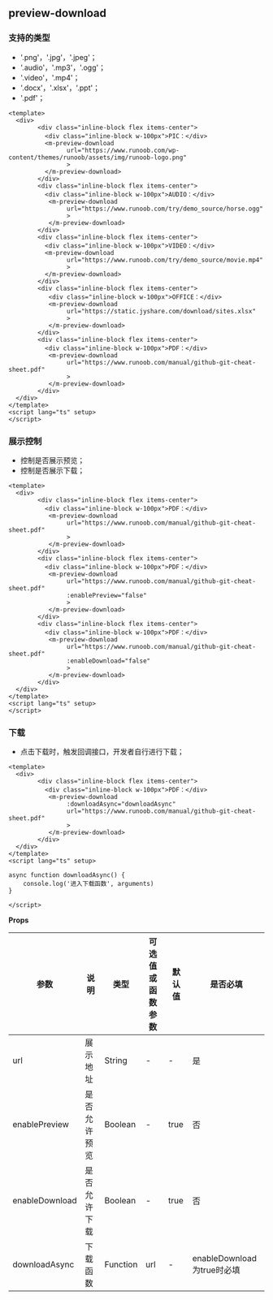 ## preview-download


### 支持的类型
+ '.png'，'.jpg'，'.jpeg'；
+ '.audio'，'.mp3'，'.ogg'；
+ '.video'，'.mp4'；
+ '.docx'，'.xlsx'，'.ppt'；
+ '.pdf'；

```vue preview
<template>
  <div>
        <div class="inline-block flex items-center">
          <div class="inline-block w-100px">PIC：</div>
          <m-preview-download
                url="https://www.runoob.com/wp-content/themes/runoob/assets/img/runoob-logo.png"
                >
          </m-preview-download>
        </div>
        <div class="inline-block flex items-center">
          <div class="inline-block w-100px">AUDIO：</div>
           <m-preview-download
                url="https://www.runoob.com/try/demo_source/horse.ogg"
                >
           </m-preview-download>
        </div>
        <div class="inline-block flex items-center">
          <div class="inline-block w-100px">VIDEO：</div>
          <m-preview-download
                url="https://www.runoob.com/try/demo_source/movie.mp4"
                >
          </m-preview-download>
        </div>
        <div class="inline-block flex items-center">
           <div class="inline-block w-100px">OFFICE：</div>
           <m-preview-download
                url="https://static.jyshare.com/download/sites.xlsx"
                >
           </m-preview-download>
        </div>
        <div class="inline-block flex items-center">
          <div class="inline-block w-100px">PDF：</div>
           <m-preview-download
                url="https://www.runoob.com/manual/github-git-cheat-sheet.pdf"
                >
           </m-preview-download>
        </div>
  </div>
</template>
<script lang="ts" setup>
</script>
```


### 展示控制
+ 控制是否展示预览；
+ 控制是否展示下载；

```vue preview
<template>
  <div>
        <div class="inline-block flex items-center">
          <div class="inline-block w-100px">PDF：</div>
           <m-preview-download
                url="https://www.runoob.com/manual/github-git-cheat-sheet.pdf"
                >
           </m-preview-download>
        </div>
        <div class="inline-block flex items-center">
          <div class="inline-block w-100px">PDF：</div>
           <m-preview-download
                url="https://www.runoob.com/manual/github-git-cheat-sheet.pdf"
                :enablePreview="false"
                >
           </m-preview-download>
        </div>
        <div class="inline-block flex items-center">
          <div class="inline-block w-100px">PDF：</div>
           <m-preview-download
                url="https://www.runoob.com/manual/github-git-cheat-sheet.pdf"
                :enableDownload="false"
                >
           </m-preview-download>
        </div>
  </div>
</template>
<script lang="ts" setup>
</script>
```

### 下载
+ 点击下载时，触发回调接口，开发者自行进行下载；

```vue preview
<template>
  <div>
        <div class="inline-block flex items-center">
          <div class="inline-block w-100px">PDF：</div>
           <m-preview-download
                :downloadAsync="downloadAsync"
                url="https://www.runoob.com/manual/github-git-cheat-sheet.pdf"
                >
           </m-preview-download>
        </div>
  </div>
</template>
<script lang="ts" setup>

async function downloadAsync() {
    console.log('进入下载函数', arguments)
}

</script>
```

**Props**

| 参数      | 说明          | 类型      | 可选值或函数参数                           | 默认值  | 是否必填  |
|---------- |-------------- |---------- |--------------------------------  |-------- |-------- |
| url | 展示地址 | String | - | - | 是 |
| enablePreview | 是否允许预览 | Boolean | - | true | 否 |
| enableDownload | 是否允许下载 | Boolean | - | true | 否 |
| downloadAsync | 下载函数 | Function | url | - | enableDownload为true时必填 |
